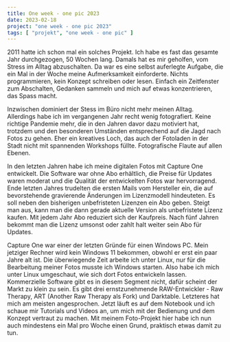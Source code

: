 ```yaml
---
title: One week - one pic 2023
date: 2023-02-18
project: "one week - one pic 2023"
tags: [ "projekt", "one week - one pic" ]
---
```


2011 hatte ich schon mal ein solches Projekt. Ich habe es fast das gesamte 
Jahr durchgezogen, 50 Wochen lang. Damals hat es mir geholfen, vom Stress 
im Alltag abzuschalten. Da war es eine selbst auferlegte Aufgabe, die ein 
Mal in der Woche meine Aufmerksamkeit einforderte. Nichts programmieren, 
kein Konzept schreiben oder lesen. Einfach ein Zeitfenster zum Abschalten, 
Gedanken sammeln und mich auf etwas konzentrieren, das Spass macht.

Inzwischen dominiert der Stess im Büro nicht mehr meinen Alltag. Allerdings 
habe ich im vergangenen Jahr recht wenig fotografiert. Keine richtige 
Pandemie mehr, die in den Jahren davor dazu motiviert hat, trotzdem und den 
besonderen Umständen entsprechend auf die Jagd nach Fotos zu gehen. Eher 
ein kreatives Loch, das auch der Fotoladen in der Stadt nicht mit spannenden 
Workshops füllte. Fotografische Flaute auf allen Ebenen.

In den letzten Jahren habe ich meine digitalen Fotos mit Capture One 
entwickelt. Die Software war ohne Abo erhältlich, die Preise für Updates 
waren moderat und die Qualität der entwickelten Fotos war hervorragend. Ende 
letzten Jahres trudelten die ersten Mails vom Hersteller ein, die auf 
bevorstehende gravierende Änderungen im Lizenzmodell hindeuteten. Es soll 
neben den bisherigen unbefristeten Lizenzen ein Abo geben. Steigt man aus, 
kann man die dann gerade aktuelle Version als unbefristete Lizenz kaufen. 
Mit jedem Jahr Abo reduziert sich der Kaufpreis. Nach fünf Jahren bekommt 
man die Lizenz umsonst oder zahlt halt weiter sein Abo für Updates.

Capture One war einer der letzten Gründe für einen Windows PC. Mein jetziger
Rechner wird kein Windows 11 bekommen, obwohl er erst ein paar Jahre alt 
ist. Die überwiegende Zeit arbeite ich unter Linux, nur für die Bearbeitung 
meiner Fotos musste ich Windows starten. Also habe ich mich unter Linux 
umgeschaut, wie sich dort Fotos entwickeln lassen. Kommerzielle Software 
gibt es in diesem Segment nicht, dafür scheint der Markt zu klein zu sein.
Es gibt drei ernstzunehmende RAW-Entwickler - Raw Therapy, ART (Another Raw 
Therapy als Fork) und Darktable. Letzteres hat mich am meisten angesprochen. 
Jetzt läuft es auf dem Notebook und ich schaue mir Tutorials und Videos an, 
um mich mit der Bedienung und dem Konzept vertraut zu machen. Mit meinem 
Foto-Projekt hier habe ich nun auch mindestens ein Mal pro Woche einen 
Grund, praktisch etwas damit zu tun.
